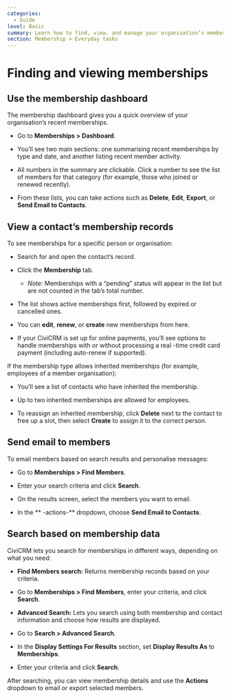```yaml
---
categories:
  - Guide
level: Basic
summary: Learn how to find, view, and manage your organisation’s membership records in CiviCRM using the dashboard, contact records, and search tools.
section: Membership > Everyday tasks
---
```


# Finding and viewing memberships

## Use the membership dashboard

The membership dashboard gives you a quick overview of your organisation’s recent memberships.

- Go to **Memberships > Dashboard**.

- You’ll see two main sections: one summarising recent memberships by type and date, and another listing recent member activity.

- All numbers in the summary are clickable. Click a number to see the list of members for that category (for example, those who joined or renewed recently).

- From these lists, you can take actions such as **Delete**, **Edit**, **Export**, or **Send Email to Contacts**.

## View a contact’s membership records

To see memberships for a specific person or organisation:

- Search for and open the contact’s record.

- Click the **Membership** tab.

    - *Note:* Memberships with a “pending” status will appear in the list but are not counted in the tab’s total number.

- The list shows active memberships first, followed by expired or cancelled ones.

- You can **edit**, **renew**, or **create** new memberships from here.

- If your CiviCRM is set up for online payments, you’ll see options to handle memberships with or without processing a real
-time credit card payment (including auto-renew if supported).

If the membership type allows inherited memberships (for example, employees of a member organisation):

- You’ll see a list of contacts who have inherited the membership.

- Up to two inherited memberships are allowed for employees.

- To reassign an inherited membership, click **Delete** next to the contact to free up a slot, then select **Create** to assign it to the correct person.

## Send email to members

To email members based on search results and personalise messages:

- Go to **Memberships > Find Members**.

- Enter your search criteria and click **Search**.

- On the results screen, select the members you want to email.

- In the **
-actions-** dropdown, choose **Send Email to Contacts**.

## Search based on membership data

CiviCRM lets you search for memberships in different ways, depending on what you need:

- **Find Members search:** Returns membership records based on your criteria.

- Go to **Memberships > Find Members**, enter your criteria, and click **Search**.

- **Advanced Search:** Lets you search using both membership and contact information and choose how results are displayed.

- Go to **Search > Advanced Search**.

- In the **Display Settings For Results** section, set **Display Results As** to **Memberships**.

- Enter your criteria and click **Search**.

After searching, you can view membership details and use the **Actions** dropdown to email or export selected members.

<!--
Source: https://docs.civicrm.org/user/en/latest/membership/finding
-and-viewing-memberships/ -->

<!--
This page is a Guide (problem
-oriented, step-by-step instructions for achieving specific goals: viewing, searching, and managing memberships). The content is procedural, not conceptual or systematic, and is suitable for non-expert users learning everyday tasks. -->

